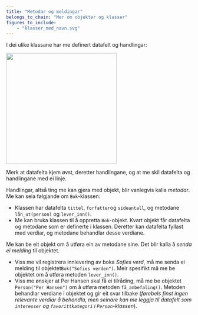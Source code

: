 ```yaml
---
title: "Metodar og meldingar"
belongs_to_chain: "Mer om objekter og klasser"
figures_to_include:
	- "klasser_med_navn.svg"
---
```


I dei ulike klassane har me definert datafelt og handlingar:

<img src="/media/markdowncontent/assosiated_files/klasser_med_navn.svg" width="300">

Merk at datafelta kjem øvst, deretter handlingane, og at me skil datafelta og handlingane med ei linje.

Handlingar, altså ting me kan gjera med objekt, blir vanlegvis kalla *metodar*. Me kan seia følgjande om `Bok`-klassen:

- Klassen har datafelta `tittel`, `forfatter`og `sideantall`, og metodane `lån_ut(person)` og `lever_inn()`.
- Me kan bruka klassen til å oppretta `Bok`-objekt. Kvart objekt får datafelta og metodane som er definerte i klassen. Deretter kan datafelta fyllast med verdiar, og metodane behandlar desse verdiane.

Me kan be eit objekt om å utføra ein av metodane sine. Det blir kalla å *senda ei melding* til objektet.

- Viss me vil registrera innlevering av boka *Sofies verd*, må me senda ei melding til objektet`Bok("Sofies verden")`. Meir spesifikt må me be objektet om å utføra metoden `lever_inn()`.
- Viss me ønskjer at Per Hansen skal få ei tilråding, må me be objektet `Person("Per Hansen")` om å utføra metoden `få_anbefaling()`. Metoden behandlar verdiane i objektet og gir eit svar tilbake (*førebels finst ingen relevante verdiar å behandla, men seinare kan me leggja til datafelt som `interesser` og `favorittkategori` i `Person`-klassen*).


